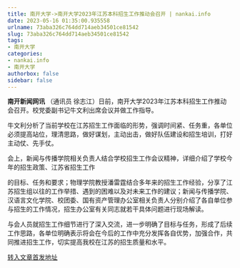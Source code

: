 ```yaml
---
title: 南开大学->南开大学2023年江苏本科招生工作推动会召开 | nankai.info
date: 2023-05-16 01:35:00.935558
urlname: 73aba326c764dd714aeb34501ce81542
slug: 73aba326c764dd714aeb34501ce81542
tags: 
- 南开大学
categories:
- nankai.info
- 南开大学
authorbox: false
sidebar: false
---
```

**南开新闻网讯** （通讯员 徐志江）日前，南开大学2023年江苏本科招生工作推动会召开。校党委副书记牛文利出席会议并做工作指导。

牛文利分析了当前学校在江苏招生工作面临的形势，强调时间紧、任务重，各单位必须提高站位，理清思路，做好谋划，主动出击，做好队伍建设和招生培训，打好主动仗、先手仗。

会上，新闻与传播学院相关负责人结合学校招生工作会议精神，详细介绍了学校今年的招生政策、江苏省招生工作
<!--more-->
的目标、任务和要求；物理学院教授潘雷霆结合多年来的招生工作经验，分享了江苏招生组以往的工作举措、遇到的困难以及对未来工作的建议；新闻与传播学院、汉语言文化学院、校团委、国有资产管理办公室相关负责人分别介绍了各自单位参与招生的工作情况，招生办公室有关同志就若干具体问题进行现场解读。

与会人员就招生工作细节进行了深入交流，进一步明确了目标与任务，形成了后续工作思路，各单位明确表示将会在今后的工作中充分发挥各自优势，加强合作，共同推进招生工作，切实提高我校在江苏的招生质量和水平。



[转入文章首发地址](https://news.nankai.edu.cn/ywsd/system/2023/05/09/030056016.shtml)